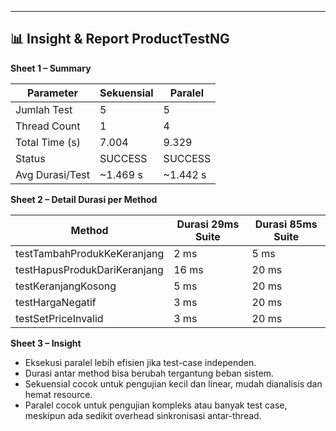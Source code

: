
---

## 📊 Insight & Report ProductTestNG

**Sheet 1 – Summary**

| Parameter       | Sekuensial | Paralel  |
|-----------------|------------|----------|
| Jumlah Test     | 5          | 5        |
| Thread Count    | 1          | 4        |
| Total Time (s)  | 7.004      | 9.329    |
| Status          | SUCCESS    | SUCCESS  |
| Avg Durasi/Test | ~1.469 s   | ~1.442 s |

**Sheet 2 – Detail Durasi per Method**

| Method                       | Durasi 29ms Suite | Durasi 85ms Suite |
|------------------------------|-------------------|-------------------|
| testTambahProdukKeKeranjang  | 2 ms              | 5 ms              |
| testHapusProdukDariKeranjang | 16 ms             | 20 ms             |
| testKeranjangKosong          | 5 ms              | 20 ms             |
| testHargaNegatif             | 3 ms              | 20 ms             |
| testSetPriceInvalid          | 3 ms              | 20 ms             |

**Sheet 3 – Insight**

- Eksekusi paralel lebih efisien jika test-case independen.
- Durasi antar method bisa berubah tergantung beban sistem.
- Sekuensial cocok untuk pengujian kecil dan linear, mudah dianalisis dan hemat resource.
- Paralel cocok untuk pengujian kompleks atau banyak test case, 
  meskipun ada sedikit overhead sinkronisasi antar-thread.